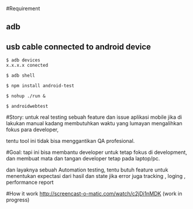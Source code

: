 #Requirement
## adb
## usb cable connected to android device

```
$ adb devices
x.x.x.x conected

$ adb shell

$ npm install android-test

$ nohup ./run &

$ androidwebtest

```
#Story:
untuk real testing sebuah feature dan issue aplikasi mobile jika di lakukan manual kadang membutuhkan waktu yang lumayan mengalihkan fokus para developer,

tentu tool ini tidak bisa menggantikan QA profesional. 

#Goal:
tapi ini bisa membantu developer untuk tetap fokus di development, 
dan membuat mata dan tangan developer tetap pada laptop/pc.

dan layaknya sebuah Automation testing, tentu butuh feature untuk menentukan expectasi dari hasil dan state jika error juga tracking , loging , performance report 

#How it work
http://screencast-o-matic.com/watch/c2jDi1nMDK
(work in progress)
